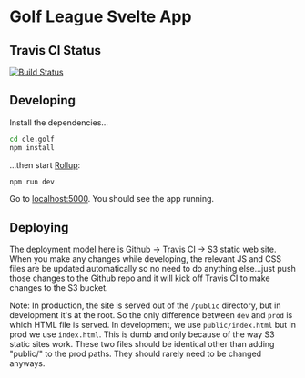 # Golf League Svelte App

## Travis CI Status
[![Build Status](https://travis-ci.org/mhartman4/cle.golf.svg?branch=master)](https://travis-ci.org/mhartman4/cle.golf)

## Developing

Install the dependencies...

```bash
cd cle.golf
npm install
```

...then start [Rollup](https://rollupjs.org):

```bash
npm run dev
```

Go to [localhost:5000](http://localhost:5000). You should see the app running.

## Deploying

The deployment model here is Github -> Travis CI -> S3 static web site. When you make any changes while developing, the relevant JS and CSS files are be updated automatically so no need to do anything else...just push those changes to the Github repo and it will kick off Travis CI to make changes to the S3 bucket.

Note: In production, the site is served out of the `/public` directory, but in development it's at the root. So the only difference between `dev` and `prod` is which HTML file is served. In development, we use `public/index.html` but in prod we use `index.html`. This is dumb and only because of the way S3 static sites work. These two files should be identical other than adding "public/" to the prod paths. They should rarely need to be changed anyways.
